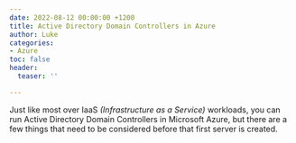 ```yaml
---
date: 2022-08-12 00:00:00 +1200
title: Active Directory Domain Controllers in Azure
author: Luke
categories:
- Azure
toc: false
header:
  teaser: ''

---
```

Just like most over IaaS _(Infrastructure as a Service)_ workloads, you can run Active Directory Domain Controllers in Microsoft Azure, but there are a few things that need to be considered before that first server is created.